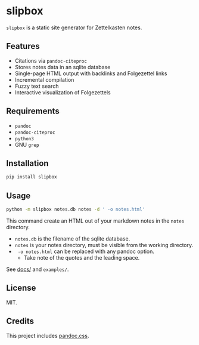 slipbox
=======

`slipbox` is a static site generator for Zettelkasten notes.

Features
--------

- Citations via `pandoc-citeproc`
- Stores notes data in an sqlite database
- Single-page HTML output with backlinks and Folgezettel links
- Incremental compilation
- Fuzzy text search
- Interactive visualization of Folgezettels

Requirements
------------

- `pandoc`
- `pandoc-citeproc`
- `python3`
- GNU `grep`

Installation
------------

```bash
pip install slipbox
```

Usage
-----

```bash
python -m slipbox notes.db notes -d ' -o notes.html'
```

This command create an HTML out of your markdown notes in the `notes` directory.

- `notes.db` is the filename of the sqlite database.
- `notes` is your notes directory, must be visible from the working directory.
- ` -o notes.html` can be replaced with any pandoc option.
    + Take note of the quotes and the leading space.

See [docs/](https://lggruspe.github.io/slipbox) and `examples/`.

License
-------

MIT.

Credits
-------

This project includes [pandoc.css](https://gist.github.com/killercup/5917178).
